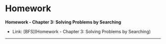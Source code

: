 # Homework
**Homework - Chapter 3: Solving Problems by Searching**
* Link: [BFS](Homework - Chapter 3: Solving Problems by Searching)

---
